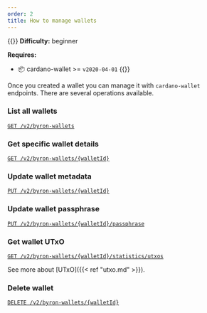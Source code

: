 ```yaml
---
order: 2
title: How to manage wallets
---
```


{{<hint warning>}}
**Difficulty:** beginner

**Requires:**
- 📦 cardano-wallet >= `v2020-04-01`
{{</hint>}}

Once you created a wallet you can manage it with `cardano-wallet` endpoints. There are several operations available.

### List all wallets
[`GET /v2/byron-wallets`](https://input-output-hk.github.io/cardano-wallet/api/edge/#operation/listByronWallets)

### Get specific wallet details
[`GET /v2/byron-wallets/{walletId}`](https://input-output-hk.github.io/cardano-wallet/api/edge/#operation/getByronWallet)

### Update wallet metadata
[`PUT /v2/byron-wallets/{walletId}`](https://input-output-hk.github.io/cardano-wallet/api/edge/#operation/putByronWallet)

### Update wallet passphrase
[`PUT /v2/byron-wallets/{walletId}/passphrase`](https://input-output-hk.github.io/cardano-wallet/api/edge/#operation/putByronWalletPassphrase)

### Get wallet UTxO
[`GET /v2/byron-wallets/{walletId}/statistics/utxos`](https://input-output-hk.github.io/cardano-wallet/api/edge/#operation/getByronUTxOsStatistics)

See more about [UTxO]({{< ref "utxo.md" >}}).

### Delete wallet
[`DELETE /v2/byron-wallets/{walletId}`](https://input-output-hk.github.io/cardano-wallet/api/edge/#operation/deleteByronWallet)
